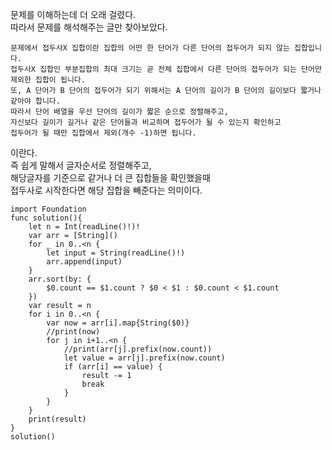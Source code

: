 문제를 이해하는데 더 오래 걸렸다.   
따라서 문제를 해석해주는 글만 찾아보았다.   
```
문제에서 접두사X 집합이란 집합의 어떤 한 단어가 다른 단어의 접두어가 되지 않는 집합입니다.
접두사X 집합인 부분집합의 최대 크기는 곧 전체 집합에서 다른 단어의 접두어가 되는 단어만 제외한 집합이 됩니다.
또, A 단어가 B 단어의 접두어가 되기 위해서는 A 단어의 길이가 B 단어의 길이보다 짧거나 같아야 합니다.
따라서 단어 배열을 우선 단어의 길이가 짧은 순으로 정렬해주고, 
자신보다 길이가 길거나 같은 단어들과 비교하며 접두어가 될 수 있는지 확인하고 
접두어가 될 때만 집합에서 제외(개수 -1)하면 됩니다.
```
이란다.   
즉 쉽게 말해서 글자순서로 정렬해주고,   
해당글자를 기준으로 같거나 더 큰 집합들을 확인했을때   
접두사로 시작한다면 해당 집합을 빼준다는 의미이다.   

```
import Foundation
func solution(){
    let n = Int(readLine()!)!
    var arr = [String]()
    for _ in 0..<n {
        let input = String(readLine()!)
        arr.append(input)
    }
    arr.sort(by: {
        $0.count == $1.count ? $0 < $1 : $0.count < $1.count
    })
    var result = n
    for i in 0..<n {
        var now = arr[i].map{String($0)}
        //print(now)
        for j in i+1..<n {
            //print(arr[j].prefix(now.count))
            let value = arr[j].prefix(now.count)
            if (arr[i] == value) {
                result -= 1
                break
            }
        }
    }
    print(result)
}
solution()


```
